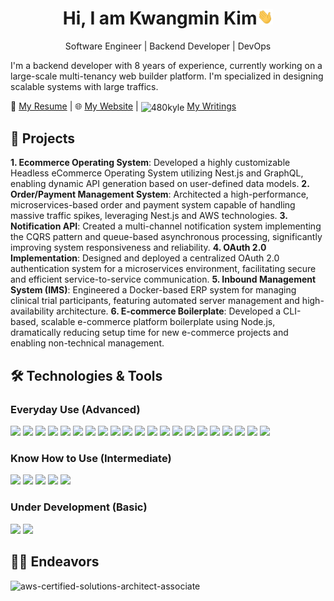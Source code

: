 <p align='center'>
<h1 align='center'>Hi, I am Kwangmin Kim<img src="https://raw.githubusercontent.com/ABSphreak/ABSphreak/master/gifs/Hi.gif" height="25px"></h2>
<p align='center'>Software Engineer  | Backend Developer  | DevOps </h4>
</p>

I'm a backend developer with 8 years of experience, currently working on a large-scale multi-tenancy web builder platform. I'm specialized in designing scalable systems with large traffics.

📄 [My Resume](https://thegrid-labs.com/resume) | 🌐 [My Website](https://thegrid-labs.com) | <img align="center" src="https://raw.githubusercontent.com/rahuldkjain/github-profile-readme-generator/master/src/images/icons/Social/medium.svg" alt="480kyle" height="20px" width="30px" /> [My Writings](https://medium.com/@kyle.kim0305)

## 🚀 Projects
**1. Ecommerce Operating System**: Developed a highly customizable Headless eCommerce Operating System utilizing Nest.js and GraphQL, enabling dynamic API generation based on user-defined data models.
**2. Order/Payment Management System**: Architected a high-performance, microservices-based order and payment system capable of handling massive traffic spikes, leveraging Nest.js and AWS technologies.
**3. Notification API**: Created a multi-channel notification system implementing the CQRS pattern and queue-based asynchronous processing, significantly improving system responsiveness and reliability.
**4. OAuth 2.0 Implementation**: Designed and deployed a centralized OAuth 2.0 authentication system for a microservices environment, facilitating secure and efficient service-to-service communication.
**5. Inbound Management System (IMS)**: Engineered a Docker-based ERP system for managing clinical trial participants, featuring automated server management and high-availability architecture.
**6. E-commerce Boilerplate**: Developed a CLI-based, scalable e-commerce platform boilerplate using Node.js, dramatically reducing setup time for new e-commerce projects and enabling non-technical management.
  
## 🛠️ Technologies & Tools

### Everyday Use (Advanced)
<p>
<!-- GitHub Actions  -->
<img src='https://img.shields.io/badge/github%20actions-%232671E5.svg?style=for-the-badge&amp;logo=githubactions&amp;logoColor=white' />
<!-- MongoDB  -->
<img src='https://img.shields.io/badge/MongoDB-%234ea94b.svg?style=for-the-badge&amp;logo=mongodb&amp;logoColor=white' />
<!-- MySQL  -->
<img src='https://img.shields.io/badge/mysql-%2300000f.svg?style=for-the-badge&amp;logo=mysql&amp;logoColor=white' />
<!-- NestJS  -->
<img src='https://img.shields.io/badge/nestjs-%23E0234E.svg?style=for-the-badge&amp;logo=nestjs&amp;logoColor=white' />
<!-- NodeJS  -->
<img src='https://img.shields.io/badge/node.js-6DA55F?style=for-the-badge&amp;logo=node.js&amp;logoColor=white' />
<!-- Yarn  -->
<img src='https://img.shields.io/badge/yarn-%232C8EBB.svg?style=for-the-badge&amp;logo=yarn&amp;logoColor=white' />
<!-- AWS  -->
<img src='https://img.shields.io/badge/AWS-%23FF9900.svg?style=for-the-badge&amp;logo=amazon-aws&amp;logoColor=white' />
<!-- JavaScript  -->
<img src='https://img.shields.io/badge/javascript-%23323330.svg?style=for-the-badge&amp;logo=javascript&amp;logoColor=%23F7DF1E' />
<!-- PHP  -->
<img src='https://img.shields.io/badge/php-%23777BB4.svg?style=for-the-badge&amp;logo=php&amp;logoColor=white' />
<!-- TypeScript  -->
<img src='https://img.shields.io/badge/typescript-%23007ACC.svg?style=for-the-badge&amp;logo=typescript&amp;logoColor=white' />
<!-- Linux  -->
<img src='https://img.shields.io/badge/Linux-FCC624?style=for-the-badge&amp;logo=linux&amp;logoColor=black' />
<!-- Docker  -->
<img src='https://img.shields.io/badge/docker-%230db7ed.svg?style=for-the-badge&amp;logo=docker&amp;logoColor=white' />
<!-- Kubernetes  -->
<img src='https://img.shields.io/badge/kubernetes-%23326ce5.svg?style=for-the-badge&amp;logo=kubernetes&amp;logoColor=white' />
<!-- Git  -->
<img src='https://img.shields.io/badge/git-%23F05033.svg?style=for-the-badge&amp;logo=git&amp;logoColor=white' />
<!-- Bitbucket  -->
<img src='https://img.shields.io/badge/bitbucket-%230047B3.svg?style=for-the-badge&amp;logo=bitbucket&amp;logoColor=white' />
<!-- Datadog  -->
<img src='https://img.shields.io/badge/datadog-%23632CA6.svg?style=for-the-badge&amp;logo=datadog&amp;logoColor=white' />
<!-- JWT  -->
<img src='https://img.shields.io/badge/JWT-black?style=for-the-badge&amp;logo=JSON%20web%20tokens' />
<!-- Yarn  -->
<img src='https://img.shields.io/badge/yarn-%232C8EBB.svg?style=for-the-badge&amp;logo=yarn&amp;logoColor=white' />
<!-- Linux  -->
<img src='https://img.shields.io/badge/Linux-FCC624?style=for-the-badge&amp;logo=linux&amp;logoColor=black' />
<!-- ESLint  -->
<img src='https://img.shields.io/badge/ESLint-4B3263?style=for-the-badge&amp;logo=eslint&amp;logoColor=white' />
<!-- Jest  -->
<img src='https://img.shields.io/badge/-jest-%23C21325?style=for-the-badge&amp;logo=jest&amp;logoColor=white' />

</p>

### Know How to Use (Intermediate)

<p>
<!-- RabbitMQ  -->
<img src='https://img.shields.io/badge/rabbitmq-FF6600?style=for-the-badge&amp;logo=rabbitmq&amp;logoColor=white' />
<!-- Oracle  -->
<img src='https://img.shields.io/badge/Oracle-F80000?style=for-the-badge&amp;logo=oracle&amp;logoColor=white' />
<!-- GraphQL  -->
<img src='https://img.shields.io/badge/-GraphQL-E10098?style=for-the-badge&amp;logo=graphql&amp;logoColor=white' />
<!-- Grafana  -->
<img src='https://img.shields.io/badge/grafana-%23F46800.svg?style=for-the-badge&amp;logo=grafana&amp;logoColor=white' />
<!-- Prometheus  -->
<img src='https://img.shields.io/badge/Prometheus-E6522C?style=for-the-badge&amp;logo=Prometheus&amp;logoColor=white' />

</p>

### Under Development (Basic)
<p>
<!-- Flutter  -->
<img src='https://img.shields.io/badge/Flutter-%2302569B.svg?style=for-the-badge&amp;logo=Flutter&amp;logoColor=white' />
<!-- Terraform  -->
<img src='https://img.shields.io/badge/terraform-%235835CC.svg?style=for-the-badge&amp;logo=terraform&amp;logoColor=white' />

</p>

## 🏋️‍♂️ Endeavors
![aws-certified-solutions-architect-associate](https://github.com/user-attachments/assets/c10cae8a-5609-47b4-8828-2134744b5e45)
